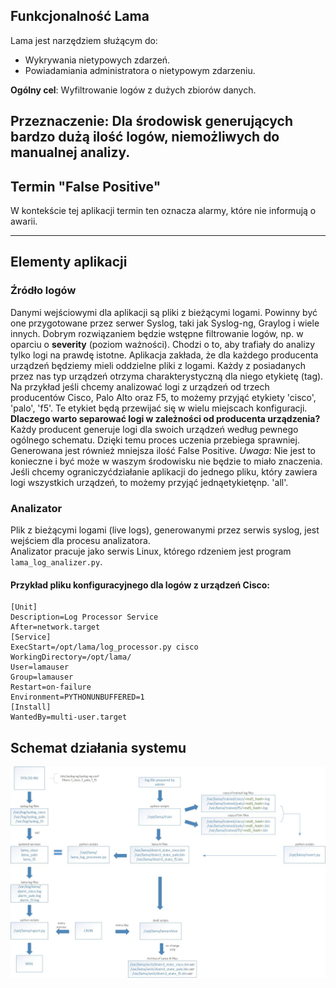 ## Funkcjonalność Lama
Lama jest narzędziem służącym do:
- Wykrywania nietypowych zdarzeń.
- Powiadamiania administratora o nietypowym zdarzeniu.

**Ogólny cel**: Wyfiltrowanie logów z dużych zbiorów danych.

**Przeznaczenie**: Dla środowisk generujących bardzo dużą ilość logów, niemożliwych do manualnej analizy.
---
## Termin "False Positive"
W kontekście tej aplikacji termin ten oznacza alarmy, które nie informują o awarii.

---

## Elementy aplikacji

### Źródło logów
Danymi wejściowymi dla aplikacji są pliki z bieżącymi logami. Powinny być one przygotowane przez serwer Syslog, taki jak Syslog-ng, Graylog i wiele innych. Dobrym rozwiązaniem będzie wstępne filtrowanie logów, np. w oparciu o **severity** (poziom ważności). Chodzi o to, aby trafiały do analizy tylko logi na prawdę istotne. Aplikacja zakłada, że dla każdego producenta urządzeń będziemy mieli oddzielne pliki z logami. Każdy z posiadanych przez nas typ urządzeń otrzyma charakterystyczną dla niego etykietę (tag). Na przykład jeśli chcemy analizować logi z urządzeń od trzech producentów Cisco, Palo Alto oraz F5, to możemy przyjąć etykiety 'cisco', 'palo', 'f5'. Te etykiet będą przewijać się w wielu miejscach konfiguracji.
**Dlaczego warto separować logi w zależności od producenta urządzenia?**
Każdy producent generuje logi dla swoich urządzeń według pewnego ogólnego schematu. Dzięki temu proces uczenia przebiega sprawniej. Generowana jest również mniejsza ilość False Positive.
*Uwaga*: Nie jest to konieczne i być może w waszym środowisku nie będzie to miało znaczenia. Jeśli chcemy ograniczyćdziałanie aplikacji do jednego pliku, który zawiera logi wszystkich urządzeń, to możemy przyjąć jednąetykietęnp. 'all'.

### Analizator
Plik z bieżącymi logami (live logs), generowanymi przez serwis syslog, jest wejściem dla procesu analizatora.  
Analizator pracuje jako serwis Linux, którego rdzeniem jest program `lama_log_analizer.py`. 

#### Przykład pliku konfiguracyjnego dla logów z urządzeń Cisco:
```plaintext
[Unit]
Description=Log Processor Service
After=network.target
[Service]
ExecStart=/opt/lama/log_processor.py cisco
WorkingDirectory=/opt/lama/
User=lamauser
Group=lamauser
Restart=on-failure
Environment=PYTHONUNBUFFERED=1
[Install]
WantedBy=multi-user.target
```
## Schemat działania systemu
![Alt Text](schema.jpg)
